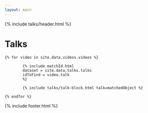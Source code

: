```yaml
---
layout: main
---
```

{% include talks/header.html %}
<div class="container">
    <h1>Talks</h1>
    
    {% for video in site.data.videos.videos %}

            {% include matchId.html 
            dataset = site.data.talks.talks
            idToFind = video.talk
            %}

            {% include talks/talk-block.html talk=matchedObject %}

    {% endfor %}

</div>

{% include footer.html %}